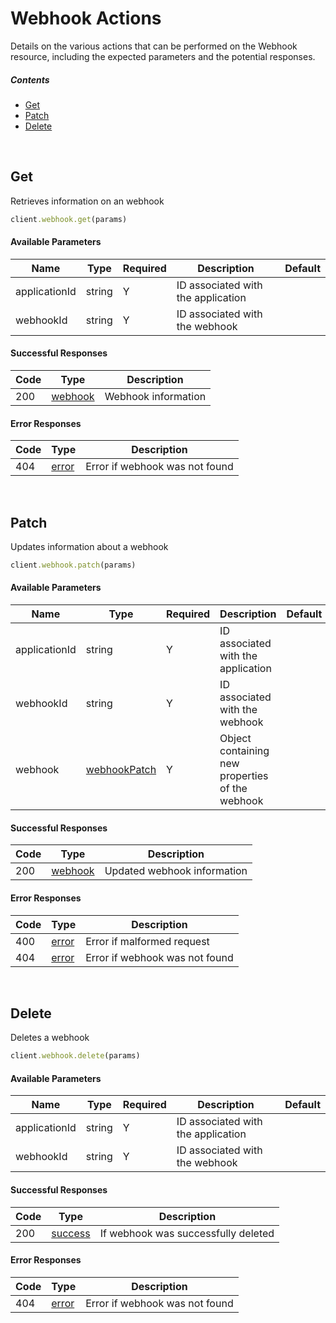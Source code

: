 # Webhook Actions

Details on the various actions that can be performed on the
Webhook resource, including the expected
parameters and the potential responses.

##### Contents

*   [Get](#get)
*   [Patch](#patch)
*   [Delete](#delete)

<br/>

## Get

Retrieves information on an webhook

```ruby
client.webhook.get(params)
```

#### Available Parameters

| Name | Type | Required | Description | Default |
| ---- | ---- | -------- | ----------- | ------- |
| applicationId | string | Y | ID associated with the application |  |
| webhookId | string | Y | ID associated with the webhook |  |

#### Successful Responses

| Code | Type | Description |
| ---- | ---- | ----------- |
| 200 | [webhook](_schemas.md#webhook) | Webhook information |

#### Error Responses

| Code | Type | Description |
| ---- | ---- | ----------- |
| 404 | [error](_schemas.md#error) | Error if webhook was not found |

<br/>

## Patch

Updates information about a webhook

```ruby
client.webhook.patch(params)
```

#### Available Parameters

| Name | Type | Required | Description | Default |
| ---- | ---- | -------- | ----------- | ------- |
| applicationId | string | Y | ID associated with the application |  |
| webhookId | string | Y | ID associated with the webhook |  |
| webhook | [webhookPatch](_schemas.md#webhookpatch) | Y | Object containing new properties of the webhook |  |

#### Successful Responses

| Code | Type | Description |
| ---- | ---- | ----------- |
| 200 | [webhook](_schemas.md#webhook) | Updated webhook information |

#### Error Responses

| Code | Type | Description |
| ---- | ---- | ----------- |
| 400 | [error](_schemas.md#error) | Error if malformed request |
| 404 | [error](_schemas.md#error) | Error if webhook was not found |

<br/>

## Delete

Deletes a webhook

```ruby
client.webhook.delete(params)
```

#### Available Parameters

| Name | Type | Required | Description | Default |
| ---- | ---- | -------- | ----------- | ------- |
| applicationId | string | Y | ID associated with the application |  |
| webhookId | string | Y | ID associated with the webhook |  |

#### Successful Responses

| Code | Type | Description |
| ---- | ---- | ----------- |
| 200 | [success](_schemas.md#success) | If webhook was successfully deleted |

#### Error Responses

| Code | Type | Description |
| ---- | ---- | ----------- |
| 404 | [error](_schemas.md#error) | Error if webhook was not found |
